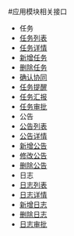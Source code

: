#应用模块相关接口
* 任务
 * [任务列表](./tasks.md)
 * [任务详情](./tasks.md)
 * [新增任务](./tasks.md)
 * [删除任务](./tasks.md)
 * [确认协同](./tasks.md)
 * [任务提醒](./tasks.md)
 * [任务汇报](./tasks.md)
 * [任务审批](./tasks.md)
* 公告
 * [公告列表](./notices.md)
 * [公告详情](./notices.md)
 * [新增公告](./notices.md)
 * [修改公告](./notices.md)
 * [删除公告](./notices.md)
* 日志
 * [日志列表](./worklogs.md)
 * [日志详情](./worklogs.md)
 * [新增日志](./worklogs.md)
 * [删除日志](./worklogs.md)
 * [日志审批](./worklogs.md)